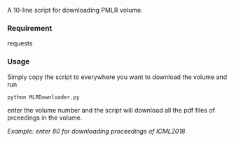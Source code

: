 A 10-line script for downloading PMLR volume.

### Requirement
requests

### Usage
Simply copy the script to everywhere you want to download the volume and run
```bash
python MLRDownloader.py
```
enter the volume number and the script will download all the pdf files of prceedings in the volume.

*Example: enter 80 for downloading proceedings of ICML2018*